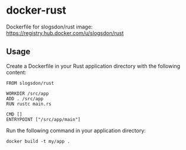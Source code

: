 # docker-rust

Dockerfile for slogsdon/rust image: https://registry.hub.docker.com/u/slogsdon/rust

## Usage

Create a Dockerfile in your Rust application directory with the following content:

    FROM slogsdon/rust
          
    WORKDIR /src/app
    ADD . /src/app
    RUN rustc main.rs
                          
    CMD []
    ENTRYPOINT ["/src/app/main"]

Run the following command in your application directory:

    docker build -t my/app .
